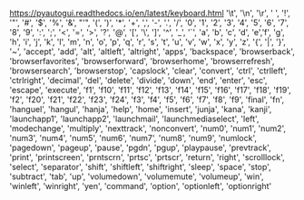 https://pyautogui.readthedocs.io/en/latest/keyboard.html
'\t', '\n', '\r', ' ', '!', '"', '#', '$', '%', '&', "'", '(',
')', '*', '+', ',', '-', '.', '/', '0', '1', '2', '3', '4', '5', '6', '7',
'8', '9', ':', ';', '<', '=', '>', '?', '@', '[', '\\', ']', '^', '_', '`',
'a', 'b', 'c', 'd', 'e','f', 'g', 'h', 'i', 'j', 'k', 'l', 'm', 'n', 'o',
'p', 'q', 'r', 's', 't', 'u', 'v', 'w', 'x', 'y', 'z', '{', '|', '}', '~',
'accept',
'add',
'alt',
'altleft',
'altright',
'apps',
'backspace',
'browserback',
'browserfavorites',
'browserforward',
'browserhome',
'browserrefresh',
'browsersearch',
'browserstop',
'capslock',
'clear',
'convert',
'ctrl',
'ctrlleft',
'ctrlright',
'decimal',
'del',
'delete',
'divide',
'down',
'end',
'enter',
'esc',
'escape',
'execute',
'f1', 'f10',
'f11',
'f12', 'f13', 'f14', 'f15', 'f16', 'f17', 'f18', 'f19', 'f2', 'f20',
'f21',
'f22',
'f23', 'f24', 'f3', 'f4', 'f5', 'f6', 'f7', 'f8', 'f9',
'final',
'fn',
'hanguel',
'hangul',
'hanja',
'help',
'home',
'insert',
'junja',
'kana',
'kanji',
'launchapp1',
'launchapp2',
'launchmail',
'launchmediaselect',
'left',
'modechange',
'multiply',
'nexttrack',
'nonconvert',
'num0', 'num1', 'num2', 'num3', 'num4', 'num5', 'num6',
'num7',
'num8',
'num9',
'numlock',
'pagedown',
'pageup',
'pause', 'pgdn',
'pgup',
'playpause',
'prevtrack',
'print',
'printscreen',
'prntscrn',
'prtsc',
'prtscr',
'return',
'right',
'scrolllock',
'select',
'separator',
'shift',
'shiftleft',
'shiftright',
'sleep',
'space',
'stop',
'subtract',
'tab',
'up',
'volumedown',
'volumemute',
'volumeup',
'win',
'winleft',
'winright',
'yen',
'command',
'option',
'optionleft',
'optionright'